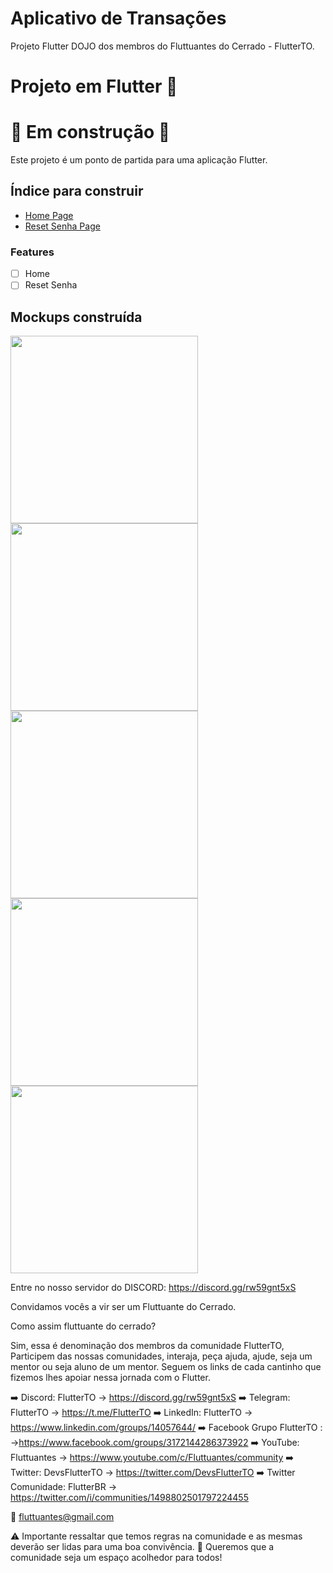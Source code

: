 # Aplicativo de Transações
Projeto Flutter DOJO dos membros do Fluttuantes do Cerrado - FlutterTO.
# Projeto em Flutter 🚀
# 🚧 Em construção 🚧

Este projeto é um ponto de partida para uma aplicação Flutter.
 ## Índice para construir

- [Home Page](#home)
- [Reset Senha Page](#reset)


### Features

- [ ] Home 
- [ ] Reset Senha
 
## Mockups construída

<img src = "screens/login1.jpg" width="300">
<img src = "screens/login2.jpg" width="300">
<img src = "screens/reset1.jpg" width="300">
<img src = "screens/reset2.jpg" width="300">
<img src = "screens/home.jpg" width="300">
 
 
Entre no nosso servidor do DISCORD: https://discord.gg/rw59gnt5xS

Convidamos vocês a vir ser um Fluttuante do Cerrado. 

Como assim fluttuante do cerrado?

Sim, essa é denominação dos membros da comunidade FlutterTO, 
Participem das nossas comunidades, interaja, peça ajuda, ajude, seja um mentor ou seja aluno de um mentor. 
Seguem os links de cada cantinho que fizemos lhes apoiar nessa jornada com o Flutter.

➡️ Discord: FlutterTO -> https://discord.gg/rw59gnt5xS
➡️ Telegram: FlutterTO -> https://t.me/FlutterTO
➡️ LinkedIn: FlutterTO -> https://www.linkedin.com/groups/14057644/
➡️ Facebook Grupo FlutterTO : ->https://www.facebook.com/groups/3172144286373922
➡️ YouTube: Fluttuantes -> https://www.youtube.com/c/Fluttuantes/community
➡️ Twitter: DevsFlutterTO -> https://twitter.com/DevsFlutterTO
➡️ Twitter Comunidade: FlutterBR -> https://twitter.com/i/communities/1498802501797224455
 
📧 fluttuantes@gmail.com

 ⚠️ Importante ressaltar que temos regras na comunidade e as mesmas deverão ser lidas para uma boa convivência. 
 🤝 Queremos que a comunidade seja um espaço acolhedor para todos!
